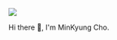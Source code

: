 <p>
  <a href="mailto:chooo12343@gmail.com" target="_blank"><img src="https://img.shields.io/badge/chooo12343@gmail.com-EA4335?style=flat-square&logo=Gmail&logoColor=white"/></a>
</p>

Hi there 👋, I'm MinKyung Cho.



